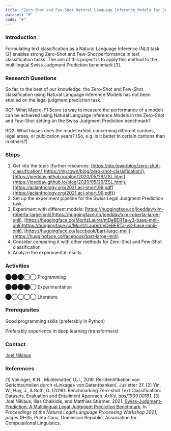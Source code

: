 ```yaml
---
title: "Zero-Shot and Few-Shot Natural Language Inference Models for Judgment Prediction"
dataset: "#"
code: "#"
---
```


### Introduction

Formulating text classification as a Natural Language Inference (NLI) task \[2\] enables strong Zero-Shot and Few-Shot performance in text classification tasks. The aim of this project is to apply this method to the multilingual Swiss Judgment Prediction benchmark \[3\].

### Research Questions

So far, to the best of our knowledge, the Zero-Shot and Few-Shot classification using Natural Language Inference Models has not been studied on the legal judgment prediction task.

RQ1: What Macro-F1 Score (a way to measure the performance of a model) can be achieved using Natural Language Inference Models in the Zero-Shot and Few-Shot setting on the Swiss Judgment Prediction benchmark?

RQ2: What biases does the model exhibit concerning different cantons, legal areas, or publication years? (So, e.g. is it better in certain cantons than in others?)

### Steps

1.  Get into the topic (further resources: [https://nlp.town/blog/zero-shot-classification/](https://nlp.town/blog/zero-shot-classification/), [https://joeddav.github.io/blog/2020/05/29/ZSL.html](https://joeddav.github.io/blog/2020/05/29/ZSL.html), [https://aclanthology.org/2021.acl-short.99.pdf](https://aclanthology.org/2021.acl-short.99.pdf))
2.  Set up the experiment pipeline for the Swiss Legal Judgment Prediction task
3.  Experiment with different models: [https://huggingface.co/joeddav/xlm-roberta-large-xnli](https://huggingface.co/joeddav/xlm-roberta-large-xnli), [https://huggingface.co/MoritzLaurer/mDeBERTa-v3-base-mnli-xnli](https://huggingface.co/MoritzLaurer/mDeBERTa-v3-base-mnli-xnli), [https://huggingface.co/facebook/bart-large-mnli](https://huggingface.co/facebook/bart-large-mnli)
4.  Consider comparing it with other methods for Zero-Shot and Few-Shot classification
5.  Analyze the experimental results

### Activities

⬤⬤⬤◯◯ Programming

⬤⬤⬤⬤◯ Experimentation

⬤◯◯◯◯ Literature

### Prerequisites

Good programming skills (preferably in Python)

Preferably experience in deep learning (transformers)

### Contact

[Joel Niklaus](https://www.digitale-nachhaltigkeit.unibe.ch/about_us/persons/niklaus_joel/index_eng.html)

### References

\[1\] Vokinger, K.N., Mühlematter, U.J., 2019. Re-Identifikation von Gerichtsurteilen durch «Linkage» von Daten(banken). Jusletter 27.
\[2\] Yin, W., Hay, J., & Roth, D. (2019). Benchmarking Zero-shot Text Classification: Datasets, Evaluation and Entailment Approach. _ArXiv, abs/1909.00161_.
\[3\] Joel Niklaus, Ilias Chalkidis, and Matthias Stürmer. 2021. [Swiss-Judgment-Prediction: A Multilingual Legal Judgment Prediction Benchmark](https://aclanthology.org/2021.nllp-1.3). In _Proceedings of the Natural Legal Language Processing Workshop 2021_, pages 19–35, Punta Cana, Dominican Republic. Association for Computational Linguistics.